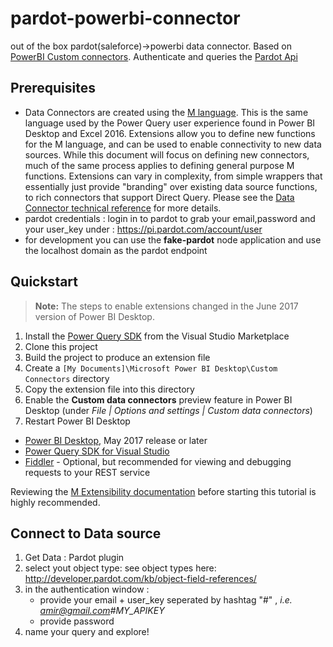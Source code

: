 # pardot-powerbi-connector
out of the box pardot(saleforce)->powerbi data connector.
Based on [PowerBI Custom connectors](https://github.com/Microsoft/DataConnectors).
Authenticate and queries the [Pardot Api](http://developer.pardot.com/#official-pardot-api-documentation) 

## Prerequisites
* Data Connectors are created using the [M language](https://msdn.microsoft.com/library/mt211003.aspx). This is the same language used by the Power Query user experience found in Power BI Desktop and Excel 2016. Extensions allow you to define new functions for the M language, and can be used to enable connectivity to new data sources. While this document will focus on defining new connectors, much of the same process applies to defining general purpose M functions. Extensions can vary in complexity, from simple wrappers that essentially just provide "branding" over existing data source functions, to rich connectors that support Direct Query. Please see the [Data Connector technical reference](docs/m-extensions.md) for more details.
* pardot credentials : login in to pardot to grab your email,password and your user_key under : https://pi.pardot.com/account/user
* for development you can use the **fake-pardot** node application and use the localhost domain as the pardot endpoint

## Quickstart

> **Note:** The steps to enable extensions changed in the June 2017 version of Power BI Desktop.

1. Install the [Power Query SDK](https://aka.ms/powerquerysdk) from the Visual Studio Marketplace
2. Clone this  project
3. Build the project to produce an extension file
4. Create a `[My Documents]\Microsoft Power BI Desktop\Custom Connectors` directory
5. Copy the extension file into this directory
6. Enable the **Custom data connectors** preview feature in Power BI Desktop (under *File | Options and settings | Custom data connectors*)
7. Restart Power BI Desktop


* [Power BI Desktop](https://www.microsoft.com/en-us/download/details.aspx?id=45331), May 2017 release or later
* [Power Query SDK for Visual Studio](https://aka.ms/powerquerysdk)
* [Fiddler](http://www.telerik.com/fiddler) - Optional, but recommended for viewing and debugging requests to your REST service

Reviewing the [M Extensibility documentation](../../docs/m-extensions.md) before starting this tutorial is highly recommended.

## Connect to Data source
1. Get Data : Pardot plugin
2. select yout object type: see object types here: http://developer.pardot.com/kb/object-field-references/
3. in the authentication window :
    * provide your email + user_key seperated by hashtag "#" , _i.e. amir@gmail.com#MY_APIKEY_
    * provide password
4. name your query and explore!

